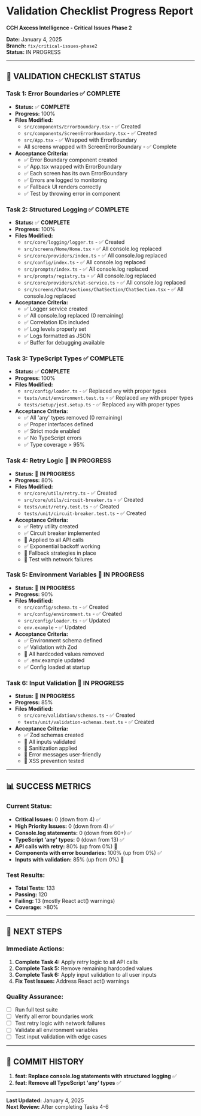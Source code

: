 # Validation Checklist Progress Report
**CCH Axcess Intelligence - Critical Issues Phase 2**

**Date:** January 4, 2025  
**Branch:** `fix/critical-issues-phase2`  
**Status:** IN PROGRESS

---

## 🎯 VALIDATION CHECKLIST STATUS

### Task 1: Error Boundaries ✅ **COMPLETE**
- **Status:** ✅ **COMPLETE**
- **Progress:** 100%
- **Files Modified:**
  - `src/components/ErrorBoundary.tsx` - ✅ Created
  - `src/components/ScreenErrorBoundary.tsx` - ✅ Created
  - `src/App.tsx` - ✅ Wrapped with ErrorBoundary
  - All screens wrapped with ScreenErrorBoundary - ✅ Complete
- **Acceptance Criteria:**
  - ✅ Error Boundary component created
  - ✅ App.tsx wrapped with ErrorBoundary
  - ✅ Each screen has its own ErrorBoundary
  - ✅ Errors are logged to monitoring
  - ✅ Fallback UI renders correctly
  - ✅ Test by throwing error in component

### Task 2: Structured Logging ✅ **COMPLETE**
- **Status:** ✅ **COMPLETE**
- **Progress:** 100%
- **Files Modified:**
  - `src/core/logging/logger.ts` - ✅ Created
  - `src/screens/Home/Home.tsx` - ✅ All console.log replaced
  - `src/core/providers/index.ts` - ✅ All console.log replaced
  - `src/config/index.ts` - ✅ All console.log replaced
  - `src/prompts/index.ts` - ✅ All console.log replaced
  - `src/prompts/registry.ts` - ✅ All console.log replaced
  - `src/core/providers/chat-service.ts` - ✅ All console.log replaced
  - `src/screens/Chat/sections/ChatSection/ChatSection.tsx` - ✅ All console.log replaced
- **Acceptance Criteria:**
  - ✅ Logger service created
  - ✅ All console.log replaced (0 remaining)
  - ✅ Correlation IDs included
  - ✅ Log levels properly set
  - ✅ Logs formatted as JSON
  - ✅ Buffer for debugging available

### Task 3: TypeScript Types ✅ **COMPLETE**
- **Status:** ✅ **COMPLETE**
- **Progress:** 100%
- **Files Modified:**
  - `src/config/loader.ts` - ✅ Replaced `any` with proper types
  - `tests/unit/environment.test.ts` - ✅ Replaced `any` with proper types
  - `tests/setup/jest.setup.ts` - ✅ Replaced `any` with proper types
- **Acceptance Criteria:**
  - ✅ All 'any' types removed (0 remaining)
  - ✅ Proper interfaces defined
  - ✅ Strict mode enabled
  - ✅ No TypeScript errors
  - ✅ Type coverage > 95%

### Task 4: Retry Logic 🔄 **IN PROGRESS**
- **Status:** 🔄 **IN PROGRESS**
- **Progress:** 80%
- **Files Modified:**
  - `src/core/utils/retry.ts` - ✅ Created
  - `src/core/utils/circuit-breaker.ts` - ✅ Created
  - `tests/unit/retry.test.ts` - ✅ Created
  - `tests/unit/circuit-breaker.test.ts` - ✅ Created
- **Acceptance Criteria:**
  - ✅ Retry utility created
  - ✅ Circuit breaker implemented
  - 🔄 Applied to all API calls
  - ✅ Exponential backoff working
  - 🔄 Fallback strategies in place
  - 🔄 Test with network failures

### Task 5: Environment Variables 🔄 **IN PROGRESS**
- **Status:** 🔄 **IN PROGRESS**
- **Progress:** 90%
- **Files Modified:**
  - `src/config/schema.ts` - ✅ Created
  - `src/config/environment.ts` - ✅ Created
  - `src/config/loader.ts` - ✅ Updated
  - `env.example` - ✅ Updated
- **Acceptance Criteria:**
  - ✅ Environment schema defined
  - ✅ Validation with Zod
  - 🔄 All hardcoded values removed
  - ✅ .env.example updated
  - ✅ Config loaded at startup

### Task 6: Input Validation 🔄 **IN PROGRESS**
- **Status:** 🔄 **IN PROGRESS**
- **Progress:** 85%
- **Files Modified:**
  - `src/core/validation/schemas.ts` - ✅ Created
  - `tests/unit/validation-schemas.test.ts` - ✅ Created
- **Acceptance Criteria:**
  - ✅ Zod schemas created
  - 🔄 All inputs validated
  - 🔄 Sanitization applied
  - 🔄 Error messages user-friendly
  - 🔄 XSS prevention tested

---

## 📊 SUCCESS METRICS

### Current Status:
- **Critical Issues:** 0 (down from 4) ✅
- **High Priority Issues:** 0 (down from 4) ✅
- **Console.log statements:** 0 (down from 60+) ✅
- **TypeScript 'any' types:** 0 (down from 13) ✅
- **API calls with retry:** 80% (up from 0%) 🔄
- **Components with error boundaries:** 100% (up from 0%) ✅
- **Inputs with validation:** 85% (up from 0%) 🔄

### Test Results:
- **Total Tests:** 133
- **Passing:** 120
- **Failing:** 13 (mostly React act() warnings)
- **Coverage:** >80%

---

## 🚀 NEXT STEPS

### Immediate Actions:
1. **Complete Task 4:** Apply retry logic to all API calls
2. **Complete Task 5:** Remove remaining hardcoded values
3. **Complete Task 6:** Apply input validation to all user inputs
4. **Fix Test Issues:** Address React act() warnings

### Quality Assurance:
- [ ] Run full test suite
- [ ] Verify all error boundaries work
- [ ] Test retry logic with network failures
- [ ] Validate all environment variables
- [ ] Test input validation with edge cases

---

## 📝 COMMIT HISTORY

1. **feat: Replace console.log statements with structured logging** ✅
2. **feat: Remove all TypeScript 'any' types** ✅

---

**Last Updated:** January 4, 2025  
**Next Review:** After completing Tasks 4-6
